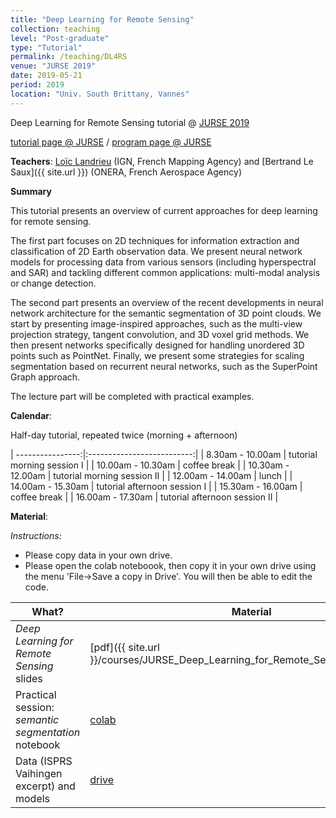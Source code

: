 ```yaml
---
title: "Deep Learning for Remote Sensing"
collection: teaching
level: "Post-graduate"
type: "Tutorial"
permalink: /teaching/DL4RS
venue: "JURSE 2019"
date: 2019-05-21
period: 2019
location: "Univ. South Brittany, Vannes"
---
```


Deep Learning for Remote Sensing tutorial @ [JURSE 2019](http://jurse2019.org/)

[tutorial page @ JURSE](http://jurse2019.org/?page_id=57) / [program page @ JURSE](http://jurse2019.org/?page_id=975)

**Teachers**:
[Loïc Landrieu](https://loiclandrieu.com/) (IGN, French Mapping Agency) and [Bertrand Le Saux]({{ site.url }}) (ONERA, French Aerospace Agency)


**Summary**

This tutorial presents an overview of current approaches for deep learning for remote sensing.

The first part focuses on 2D techniques for information extraction and classification of 2D Earth observation data. We present neural network models for processing data from various sensors (including hyperspectral and SAR) and tackling different common applications: multi-modal analysis or change detection.

The second part presents an overview of the recent developments in neural network architecture for the semantic segmentation of 3D point clouds. We start by presenting image-inspired approaches, such as the multi-view projection strategy, tangent convolution, and 3D voxel grid methods. We then present networks specifically designed for handling unordered 3D points such as PointNet. Finally, we present some strategies for scaling segmentation based on recurrent neural networks, such as the SuperPoint Graph approach.

The lecture part will be completed with practical examples.

**Calendar**:

<!-- <style>p{color:red;}</style> -->

Half-day tutorial, repeated twice (morning + afternoon)

| ----------------:|:--------------------------:|
| 8.30am - 10.00am | tutorial morning session I |
| 10.00am - 10.30am | coffee break |
| 10.30am - 12.00am | tutorial morning session II |
| 12.00am - 14.00am | lunch |
| 14.00am - 15.30am | tutorial afternoon session I |
| 15.30am - 16.00am | coffee break |
| 16.00am - 17.30am | tutorial afternoon session II |


**Material**:

_Instructions:_

* Please copy data in your own drive.
* Please open the colab noteboook, then copy it in your own drive using the menu 'File->Save a copy in Drive'. You will then be able to edit the code.

| What? | Material |
| --- |  --- |
| _Deep Learning for Remote Sensing_ slides  | [pdf]({{ site.url }}/courses/JURSE_Deep_Learning_for_Remote_Sensing_Tutorial.pdf) |
| Practical session: _semantic segmentation_ notebook | [colab](https://colab.research.google.com/drive/1Om2H3T9Kt4CtBBMieN0JHdR5-ZqJ1Cbe) |
| Data (ISPRS Vaihingen excerpt) and models | [drive](https://drive.google.com/open?id=10AgLjM52sbEsMSO44tC7yvh93IFKcfv_) |

